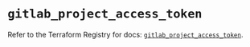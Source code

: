 # `gitlab_project_access_token`

Refer to the Terraform Registry for docs: [`gitlab_project_access_token`](https://registry.terraform.io/providers/gitlabhq/gitlab/16.11.0/docs/resources/project_access_token).
